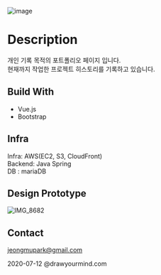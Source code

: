 ![image](https://user-images.githubusercontent.com/18201794/107038232-8f187c00-67ff-11eb-8fa0-9a6e11da2bdb.png)  
# Description  
개인 기록 목적의 포트폴리오 페이지 입니다.  
현재까지 작업한 프로젝트 히스토리를 기록하고 있습니다.  

## Build With
- Vue.js
- Bootstrap

## Infra
Infra: AWS(EC2, S3, CloudFront)  
Backend: Java Spring   
DB : mariaDB  

## Design Prototype
![IMG_8682](https://user-images.githubusercontent.com/18201794/220590859-b486d97f-8ece-46ff-a1b6-0058770ac9b7.JPG)

## Contact  
jeongmupark@gmail.com  

2020-07-12 @drawyourmind.com
